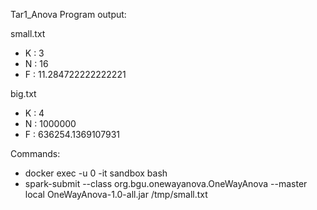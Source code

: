 Tar1_Anova 
Program output:

small.txt
- K : 3
- N : 16
- F : 11.284722222222221





big.txt
- K : 4
- N : 1000000
- F : 636254.1369107931




Commands:
- docker exec -u 0 -it sandbox bash
- spark-submit --class org.bgu.onewayanova.OneWayAnova --master local  OneWayAnova-1.0-all.jar /tmp/small.txt
